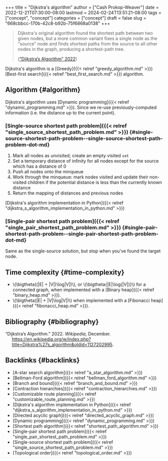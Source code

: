 +++
title = "Dijkstra's algorithm"
author = ["Cash Prokop-Weaver"]
date = 2022-12-21T07:30:00-08:00
lastmod = 2024-02-24T13:51:21-08:00
tags = ["concept", "concept"]
categories = ["concept"]
draft = false
slug = "668cbbcc-170b-42c8-b92b-75f6868a0138"
+++

> Dijkstra's original algorithm found the shortest path between two given nodes, but a more common variant fixes a single node as the "source" node and finds shortest paths from the source to all other nodes in the graph, producing a shortest-path tree.
>
> (<a href="#citeproc_bib_item_1">“Dijkstra’s Algorithm” 2022</a>)

Dijkstra's algorithm is a [Greedy]({{< relref "greedy_algorithm.md" >}}) [Best-first search]({{< relref "best_first_search.md" >}}) algorithm.


## Algorithm {#algorithm}

Dijkstra's algorithm uses [Dynamic programming]({{< relref "dynamic_programming.md" >}}). Since we re-use previously-computed information (i.e. the distance up to the current point).


### [Single-source shortest path problem]({{< relref "single_source_shortest_path_problem.md" >}}) {#single-source-shortest-path-problem--single-source-shortest-path-problem-dot-md}

1.  Mark all nodes as unvisited; create an empty visited `set`
2.  Set a temporary distance of infinity for all nodes except for the source which has a distance of 0
3.  Push all nodes onto the minqueue
4.  Work through the minqueue: mark nodes visited and update their non-visited children if the potential distance is less than the currently known distance
5.  Return the mapping of distances and previous nodes

[Dijkstra's algorithm implementation in Python]({{< relref "dijkstra_s_algorithm_implementation_in_python.md" >}})


### [Single-pair shortest path problem]({{< relref "single_pair_shortest_path_problem.md" >}}) {#single-pair-shortest-path-problem--single-pair-shortest-path-problem-dot-md}

Same as the single-source solution, but stop when you've found the target node.


## Time complexity {#time-complexity}

-   \\(\bigtheta((|E| + |V|)\log|V|)\\), or \\(\bigtheta{|E|\log(|V|)}\\) for a connected graph, when implemented with a [Binary heap]({{< relref "binary_heap.md" >}}).
-   \\(\bigtheta(|E| + |V|\log|V|)\\) when implemented with a [Fibonacci heap]({{< relref "fibonacci_heap.md" >}}).


## Bibliography {#bibliography}

<style>.csl-entry{text-indent: -1.5em; margin-left: 1.5em;}</style><div class="csl-bib-body">
  <div class="csl-entry"><a id="citeproc_bib_item_1"></a>“Dijkstra’s Algorithm.” 2022. <i>Wikipedia</i>, December. <a href="https://en.wikipedia.org/w/index.php?title=Dijkstra%27s_algorithm&oldid=1127202995">https://en.wikipedia.org/w/index.php?title=Dijkstra%27s_algorithm&#38;oldid=1127202995</a>.</div>
</div>


## Backlinks {#backlinks}

-   [A-star search algorithm]({{< relref "a_star_algorithm.md" >}})
-   [Bellman-Ford algorithm]({{< relref "bellman_ford_algorithm.md" >}})
-   [Branch and bound]({{< relref "branch_and_bound.md" >}})
-   [Contraction hierarchies]({{< relref "contraction_hierarchies.md" >}})
-   [Customizable route planning]({{< relref "customizable_route_planning.md" >}})
-   [Dijkstra's algorithm implementation in Python]({{< relref "dijkstra_s_algorithm_implementation_in_python.md" >}})
-   [Directed acyclic graph]({{< relref "directed_acyclic_graph.md" >}})
-   [Dynamic programming]({{< relref "dynamic_programming.md" >}})
-   [Shortest path algorithm]({{< relref "shortest_path_algorithm.md" >}})
-   [Single-pair shortest path problem]({{< relref "single_pair_shortest_path_problem.md" >}})
-   [Single-source shortest path problem]({{< relref "single_source_shortest_path_problem.md" >}})
-   [Topological order]({{< relref "topological_order.md" >}})
